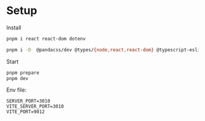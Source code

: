 # Setup

Install
```bash
pnpm i react react-dom dotenv

pnpm i -D  @pandacss/dev @types/{node,react,react-dom} @typescript-eslint/{eslint-plugin,parser} eslint{,-config-prettier,-plugin-react} postcss prettier prettier-plugin-organize-imports sass vite @vitejs/plugin-react
```

Start
```bash
pnpm prepare
pnpm dev
```

Env file: 
```
SERVER_PORT=3010
VITE_SERVER_PORT=3010
VITE_PORT=9012
```